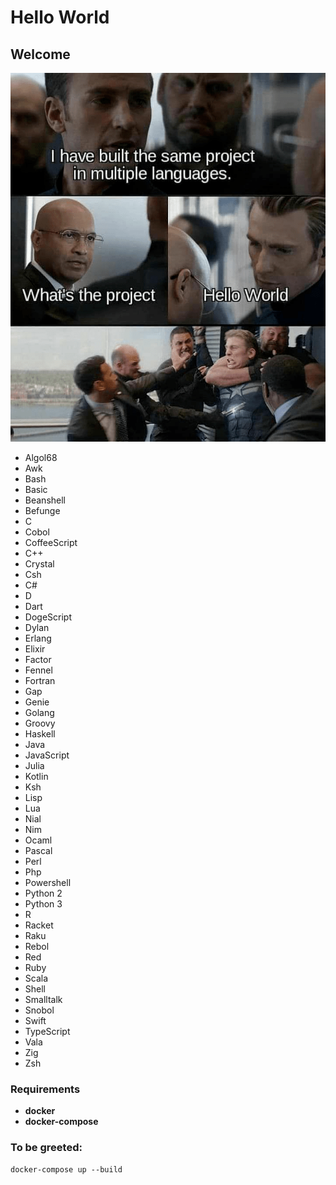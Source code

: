 # Hello World

## Welcome

![image info](./hello_world.png)

- Algol68
- Awk
- Bash
- Basic
- Beanshell
- Befunge
- C
- Cobol
- CoffeeScript
- C++
- Crystal
- Csh
- C#
- D
- Dart
- DogeScript
- Dylan
- Erlang
- Elixir
- Factor
- Fennel
- Fortran
- Gap
- Genie
- Golang
- Groovy
- Haskell
- Java
- JavaScript
- Julia
- Kotlin
- Ksh
- Lisp
- Lua
- Nial
- Nim
- Ocaml
- Pascal
- Perl
- Php
- Powershell
- Python 2
- Python 3
- R
- Racket
- Raku
- Rebol
- Red
- Ruby
- Scala
- Shell
- Smalltalk
- Snobol
- Swift
- TypeScript
- Vala
- Zig
- Zsh

### Requirements
- **docker**
- **docker-compose**

###  To be greeted:
```
docker-compose up --build
```
